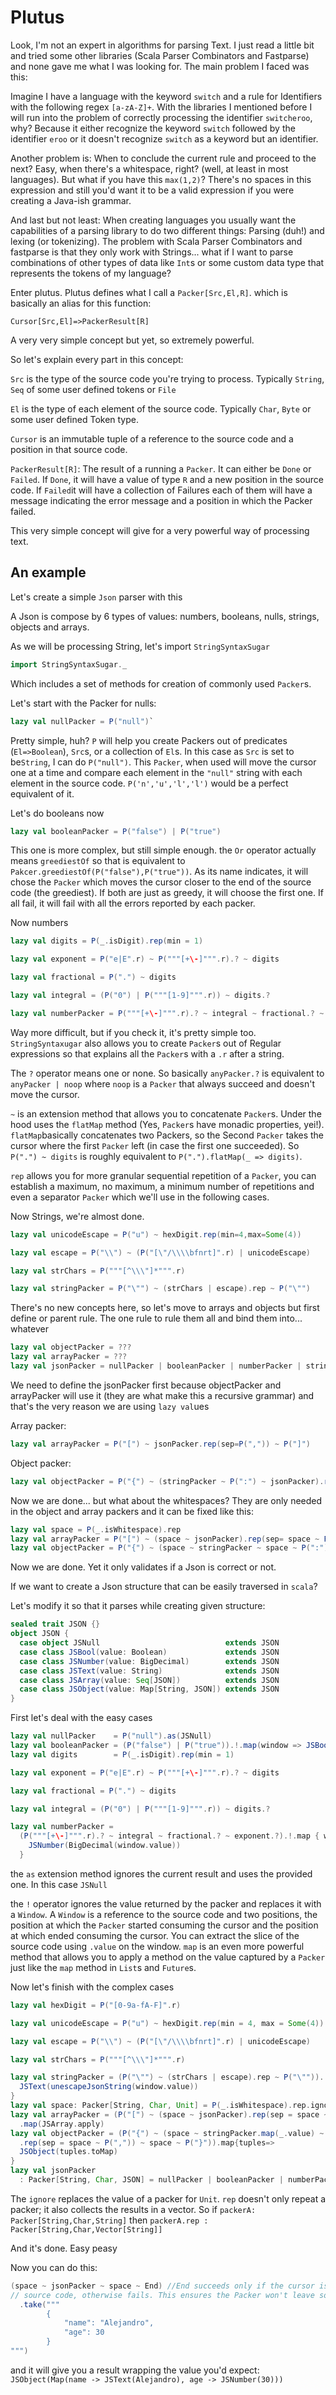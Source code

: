 # Plutus

Look, I'm not an expert in algorithms for parsing Text. I just read a little bit and tried some other libraries (Scala Parser Combinators and Fastparse) and none gave me what I was looking for. The main problem I faced was this:

Imagine I have a language with the keyword `switch` and a rule for Identifiers with the following regex `[a-zA-Z]+`. With the libraries I mentioned before I will run into the problem of correctly processing the identifier `switcheroo`, why? Because it either recognize the keyword `switch` followed by the identifier `eroo` or it doesn't recognize `switch` as a keyword but an identifier.

Another problem is: When to conclude the current rule and proceed to the next? Easy, when there's a whitespace, right? (well, at least in most languages). But what if you have this `max(1,2)`? There's no spaces in this expression and still you'd want it to be a valid expression if you were creating a Java-ish grammar.

And last but not least: When creating languages you usually want the capabilities of a parsing library to do two different things: Parsing (duh!) and lexing (or tokenizing). The problem with Scala Parser Combinators and fastparse is that they only work with Strings... what if I want to parse combinations of other types of data like `Int`s or some custom data type that represents the tokens of my language?

Enter plutus. Plutus defines what I call a `Packer[Src,El,R]`. which is basically an alias for this function:

`Cursor[Src,El]=>PackerResult[R]`

A very very simple concept but yet, so extremely powerful.

So let's explain every part in this concept:

`Src` is the type of the source code you're trying to process. Typically `String`, `Seq` of some user defined tokens or `File`

`El` is the type of each element of the source code. Typically `Char`, `Byte` or some user defined Token type.

`Cursor` is an immutable tuple of a reference to the source code and a position in that source code.

`PackerResult[R]`: The result of a running a `Packer`. It can either be `Done` or `Failed`. If `Done`, it will have a value of type `R` and a new position in the source code. If `Failed`it will have a collection of Failures each of them will have a message indicating the error message and a position in which the Packer failed.

This very simple concept will give for a very powerful way of processing text.

## An example

Let's create a simple `Json` parser with this

A Json is compose by 6 types of values: numbers, booleans, nulls, strings, objects and arrays.

As we will be processing String, let's import `StringSyntaxSugar`

```scala
import StringSyntaxSugar._
```

Which includes a set of methods for creation of commonly used `Packer`s. 

Let's start with the Packer for nulls:

```scala
lazy val nullPacker = P("null")`
```

Pretty simple, huh? `P` will help you create Packers out of predicates (`El=>Boolean`), `Src`s, or a collection of `El`s. In this case as `Src` is set to be`String`, I can do `P("null")`. This `Packer`, when used will move the cursor one at a time and compare each element in the `"null"` string with each element in the source code. `P('n','u','l','l')` would be a perfect equivalent of it.

Let's do booleans now

```scala
lazy val booleanPacker = P("false") | P("true")
```

This one is more complex, but still simple enough. the `Or` operator actually means `greediestOf` so that is equivalent to `Pakcer.greediestOf(P("false"),P("true"))`. As its name indicates, it will chose the `Packer` which moves the cursor closer to the end of the source code (the greediest). If both are just as greedy, it will choose the first one. If all fail, it will fail with all the errors reported by each packer.

Now numbers

```scala
lazy val digits = P(_.isDigit).rep(min = 1)

lazy val exponent = P("e|E".r) ~ P("""[+\-]""".r).? ~ digits

lazy val fractional = P(".") ~ digits

lazy val integral = (P("0") | P("""[1-9]""".r)) ~ digits.?

lazy val numberPacker = P("""[+\-]""".r).? ~ integral ~ fractional.? ~ exponent.?
```

Way more difficult, but if you check it, it's pretty simple too. `StringSyntaxugar` also allows you to create `Packer`s out of Regular expressions so that explains all the `Packer`s with a `.r` after a string.

The `?` operator means one or none. So basically `anyPacker.?` is equivalent to `anyPacker | noop` where `noop` is a `Packer` that always succeed and doesn't move the cursor.

`~` is an extension method that allows you to concatenate `Packer`s. Under the hood uses the `flatMap` method (Yes, `Packer`s have monadic properties, yei!). `flatMap`basically concatenates two Packers, so the Second `Packer` takes the cursor where the first `Packer` left (in case the first one succeeded).
So `P(".") ~ digits` is roughly equivalent to `P(".").flatMap(_ => digits)`.

`rep` allows you for more granular sequential repetition of a `Packer`, you can establish a maximum, no maximum, a minimum number of repetitions and even a separator `Packer` which we'll use in the following cases.

Now Strings, we're almost done.

```scala
lazy val unicodeEscape = P("u") ~ hexDigit.rep(min=4,max=Some(4))

lazy val escape = P("\\") ~ (P("[\"/\\\\bfnrt]".r) | unicodeEscape)

lazy val strChars = P("""[^\\\"]*""".r)

lazy val stringPacker = P("\"") ~ (strChars | escape).rep ~ P("\"")
```

There's no new concepts here, so let's move to arrays and objects but first define or parent rule. The one rule to rule them all and bind them into... whatever

```scala
lazy val objectPacker = ???
lazy val arrayPacker = ???
lazy val jsonPacker = nullPacker | booleanPacker | numberPacker | stringPacker | arrayPacker | objectPacker
```

We need to define the jsonPacker first because objectPacker and arrayPacker will use it (they are what make this a recursive grammar) and that's the very reason we are using `lazy val`ues

Array packer:

```scala
lazy val arrayPacker = P("[") ~ jsonPacker.rep(sep=P(",")) ~ P("]")
```

Object packer:

```scala
lazy val objectPacker = P("{") ~ (stringPacker ~ P(":") ~ jsonPacker).rep(sep=P(",")) ~ P("}")
```

Now we are done... but what about the whitespaces? They are only needed in the object and array packers and it can be fixed like this:

```scala
lazy val space = P(_.isWhitespace).rep
lazy val arrayPacker = P("[") ~ (space ~ jsonPacker).rep(sep= space ~ P(",")) ~ space ~ P("]")
lazy val objectPacker = P("{") ~ (space ~ stringPacker ~ space ~ P(":") ~ space jsonPacker).rep(sep=space ~ P(",")) ~ space ~ P("}")
```

Now we are done. Yet it only validates if a Json is correct or not.

If we want to create a Json structure that can be easily traversed in `scala`?

Let's modify it so that it parses while creating given structure:

```scala
sealed trait JSON {}
object JSON {
  case object JSNull                            extends JSON
  case class JSBool(value: Boolean)             extends JSON
  case class JSNumber(value: BigDecimal)        extends JSON
  case class JSText(value: String)              extends JSON
  case class JSArray(value: Seq[JSON])          extends JSON
  case class JSObject(value: Map[String, JSON]) extends JSON
}
```

First let's deal with the easy cases

```scala
lazy val nullPacker    = P("null").as(JSNull)
lazy val booleanPacker = (P("false") | P("true")).!.map(window => JSBool(window.value.toBoolean))
lazy val digits        = P(_.isDigit).rep(min = 1)

lazy val exponent = P("e|E".r) ~ P("""[+\-]""".r).? ~ digits

lazy val fractional = P(".") ~ digits

lazy val integral = (P("0") | P("""[1-9]""".r)) ~ digits.?

lazy val numberPacker =
  (P("""[+\-]""".r).? ~ integral ~ fractional.? ~ exponent.?).!.map { window =>
    JSNumber(BigDecimal(window.value))
  }
```

the `as` extension method ignores the current result and uses the provided one. In this case `JSNull`

the `!` operator ignores the value returned by the packer and replaces it with a `Window`. A `Window` is a reference to the source code and two positions, the position at which the `Packer` started consuming the cursor and the position at which ended consuming the cursor. You can extract the slice of the source code using `.value` on the window. `map` is an even more powerful method that allows you to apply a method on the value captured by a `Packer` just like the `map` method in `List`s and `Future`s.

Now let's finish with the complex cases

```scala
lazy val hexDigit = P("[0-9a-fA-F]".r)

lazy val unicodeEscape = P("u") ~ hexDigit.rep(min = 4, max = Some(4))

lazy val escape = P("\\") ~ (P("[\"/\\\\bfnrt]".r) | unicodeEscape)

lazy val strChars = P("""[^\\\"]*""".r)

lazy val stringPacker = (P("\"") ~ (strChars | escape).rep ~ P("\"")).!.map { window =>
  JSText(unescapeJsonString(window.value))
}
lazy val space: Packer[String, Char, Unit] = P(_.isWhitespace).rep.ignore
lazy val arrayPacker = (P("[") ~ (space ~ jsonPacker).rep(sep = space ~ P(",")) ~ space ~ P("]"))
  .map(JSArray.apply)
lazy val objectPacker = (P("{") ~ (space ~ stringPacker.map(_.value) ~ space ~ P(":") ~ space ~ jsonPacker)
  .rep(sep = space ~ P(",")) ~ space ~ P("}")).map{tuples=>
  JSObject(tuples.toMap)
}
lazy val jsonPacker
  : Packer[String, Char, JSON] = nullPacker | booleanPacker | numberPacker | stringPacker | arrayPacker | objectPacker
```

The `ignore` replaces the value of a packer for `Unit`. `rep` doesn't only repeat a packer; it also collects the results in a vector. So if `packerA: Packer[String,Char,String]` then `packerA.rep : Packer[String,Char,Vector[String]]`

And it's done. Easy peasy

Now you can do this:

```scala
(space ~ jsonPacker ~ space ~ End) //End succeeds only if the cursor is at the end of the
// source code, otherwise fails. This ensures the Packer won't leave some missing part
  .take("""
		{
			"name": "Alejandro",
			"age": 30
		}
""")
```

and it will give you a result wrapping the value you'd expect: `JSObject(Map(name -> JSText(Alejandro), age -> JSNumber(30)))`

